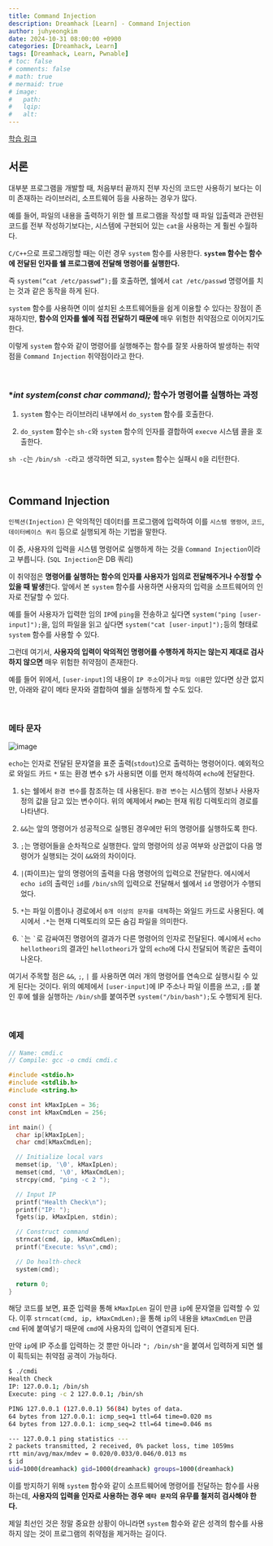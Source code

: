 ```yaml
---
title: Command Injection
description: Dreamhack [Learn] - Command Injection
author: juhyeongkim
date: 2024-10-31 08:00:00 +0900
categories: [Dreamhack, Learn]
tags: [Dreamhack, Learn, Pwnable]
# toc: false
# comments: false
# math: true
# mermaid: true
# image:
#   path: 
#   lqip: 
#   alt: 
---
```


[학습 링크](https://dreamhack.io/lecture/courses/108)

## 서론

대부분 프로그램을 개발할 때, 처음부터 끝까지 전부 자신의 코드만 사용하기 보다는 이미 존재하는 라이브러리, 소프트웨어 등을 사용하는 경우가 많다.

예를 들어, 파일의 내용을 출력하기 위한 쉘 프로그램을 작성할 때 파일 입출력과 관련된 코드를 전부 작성하기보다는, 시스템에 구현되어 있는 `cat`을 사용하는 게 훨씬 수월하다.

`C/C++`으로 프로그래밍할 때는 이런 경우 `system` 함수를 사용한다. **`system` 함수는 함수에 전달된 인자를 쉘 프로그램에 전달해 명령어를 실행한다.**

즉 `system(“cat /etc/passwd”);`를 호출하면, 쉘에서 `cat /etc/passwd` 명령어를 치는 것과 같은 동작을 하게 된다.

`system` 함수를 사용하면 이미 설치된 소프트웨어들을 쉽게 이용할 수 있다는 장점이 존재하지만, **함수의 인자를 쉘에 직접 전달하기 때문에** 매우 위험한 취약점으로 이어지기도 한다.

이렇게 `system` 함수와 같이 명령어를 실행해주는 함수를 잘못 사용하여 발생하는 취약점을 `Command Injection` 취약점이라고 한다.

<br>

### **int system(const char *command);** 함수가 명령어를 실행하는 과정

1. `system` 함수는 라이브러리 내부에서 `do_system` 함수를 호출한다.

2.  `do_system` 함수는 `sh-c`와 `system` 함수의 인자를 결합하여 `execve` 시스템 콜을 호출한다.

`sh -c`는 `/bin/sh -c`라고 생각하면 되고, `system` 함수는 실패시 `0`을 리턴한다.

<br>

## Command Injection

`인젝션(Injection)` 은 악의적인 데이터를 프로그램에 입력하여 이를 `시스템 명령어`, `코드`, `데이터베이스 쿼리` 등으로 실행되게 하는 기법을 말한다. 

이 중, 사용자의 입력을 시스템 명령어로 실행하게 하는 것을 `Command Injection`이라고 부릅니다. (`SQL Injection`은 DB 쿼리)

이 취약점은 **명령어를 실행하는 함수의 인자를 사용자가 임의로 전달해주거나 수정할 수 있을 때 발생**한다. 앞에서 본 `system` 함수를 사용하면 사용자의 입력을 소프트웨어의 인자로 전달할 수 있다.

예를 들어 사용자가 입력한 임의 `IP`에 `ping`을 전송하고 싶다면 `system("ping [user-input]");`을, 임의 파일을 읽고 싶다면 `system("cat [user-input]");`등의 형태로 `system` 함수를 사용할 수 있다.

그런데 여기서, **사용자의 입력이 악의적인 명령어를 수행하게 하지는 않는지 제대로 검사하지 않으면** 매우 위험한 취약점이 존재한다.

예를 들어 위에서, `[user-input]`의 내용이 `IP 주소`이거나 `파일 이름`만 있다면 상관 없지만, 아래와 같이 메타 문자와 결합하여 쉘을 실행하게 할 수도 있다.

<br>

### 메타 문자

![image](https://github.com/user-attachments/assets/fe8a9c4e-4561-4bbc-9683-6720b29bfe84)

`echo`는 인자로 전달된 문자열을 표준 출력(`stdout`)으로 출력하는 명령어이다. 예외적으로 와일드 카드 `*` 또는 환경 변수 `$`가 사용되면 이를 먼저 해석하여 `echo`에 전달한다.

1. `$`는 쉘에서 `환경 변수`를 참조하는 데 사용된다. `환경 변수`는 시스템의 정보나 사용자 정의 값을 담고 있는 변수이다. 위의 예제에서 `PWD`는 현재 워킹 디렉토리의 경로를 나타낸다.

2. `&&`는 앞의 명령어가 성공적으로 실행된 경우에만 뒤의 명령어를 실행하도록 한다.

3. `;`는 명령어들을 순차적으로 실행한다. 앞의 명령어의 성공 여부와 상관없이 다음 명령어가 실행되는 것이 `&&`와의 차이이다.

4. `|`(파이프)는 앞의 명령어의 출력을 다음 명령어의 입력으로 전달한다. 에시에서 `echo id`의 출력인 `id`를 `/bin/sh`의 입력으로 전달해서 쉘에서 `id` 명령어가 수행되었다.

5. `*`는 파일 이름이나 경로에서 `0개 이상의 문자를 대체`하는 와일드 카드로 사용된다. 예시에서 `.*`는 현재 디렉토리의 모든 숨김 파일을 의미한다.

6. `` ` ``는 `` ` ``로 감싸여진 명령어의 결과가 다른 명령어의 인자로 전달된다. 예시에서 `echo hellotheori`의 결과인 `hellotheori`가 앞의 `echo`에 다시 전달되어 똑같은 출력이 나온다.

여기서 주목할 점은 `&&`, `;`, `|` 를 사용하면 여러 개의 명령어를 연속으로 실행시킬 수 있게 된다는 것이다. 위의 예제에서 `[user-input]`에 IP 주소나 파일 이름을 쓰고, `;`를 붙인 후에 쉘을 실행하는 `/bin/sh`를 붙여주면 `system("/bin/bash");`도 수행되게 된다.

<br>

### 예제

```c
// Name: cmdi.c
// Compile: gcc -o cmdi cmdi.c

#include <stdio.h>
#include <stdlib.h>
#include <string.h>

const int kMaxIpLen = 36;
const int kMaxCmdLen = 256;

int main() {
  char ip[kMaxIpLen];
  char cmd[kMaxCmdLen];

  // Initialize local vars
  memset(ip, '\0', kMaxIpLen);
  memset(cmd, '\0', kMaxCmdLen);
  strcpy(cmd, "ping -c 2 ");

  // Input IP
  printf("Health Check\n");
  printf("IP: ");
  fgets(ip, kMaxIpLen, stdin);

  // Construct command
  strncat(cmd, ip, kMaxCmdLen);
  printf("Execute: %s\n",cmd);

  // Do health-check
  system(cmd);

  return 0;
}
```

해당 코드를 보면, 표준 입력을 통해 `kMaxIpLen` 길이 만큼 `ip`에 문자열을 입력할 수 있다. 이후 `strncat(cmd, ip, kMaxCmdLen);`을 통해 `ip`의 내용을 `kMaxCmdLen` 만큼 `cmd` 뒤에 붙여넣기 때문에 `cmd`에 사용자의 입력이 연결되게 된다.

만약 `ip`에 IP 주소를 입력하는 것 뿐만 아니라 `"; /bin/sh"`을 붙여서 입력하게 되면 쉘이 획득되는 취약점 공격이 가능하다.

```sh
$ ./cmdi
Health Check
IP: 127.0.0.1; /bin/sh
Execute: ping -c 2 127.0.0.1; /bin/sh

PING 127.0.0.1 (127.0.0.1) 56(84) bytes of data.
64 bytes from 127.0.0.1: icmp_seq=1 ttl=64 time=0.020 ms
64 bytes from 127.0.0.1: icmp_seq=2 ttl=64 time=0.046 ms

--- 127.0.0.1 ping statistics ---
2 packets transmitted, 2 received, 0% packet loss, time 1059ms
rtt min/avg/max/mdev = 0.020/0.033/0.046/0.013 ms
$ id
uid=1000(dreamhack) gid=1000(dreamhack) groups=1000(dreamhack)
```

이를 방지하기 위해 `system` 함수와 같이 소프트웨어에 명령어를 전달하는 함수를 사용하는데, **사용자의 입력을 인자로 사용하는 경우 `메타 문자`의 유무를 철저히 검사해야 한다.**

제일 최선인 것은 정말 중요한 상황이 아니라면 `system` 함수와 같은 성격의 함수를 사용하지 않는 것이 프로그램의 취약점을 제거하는 길이다.
